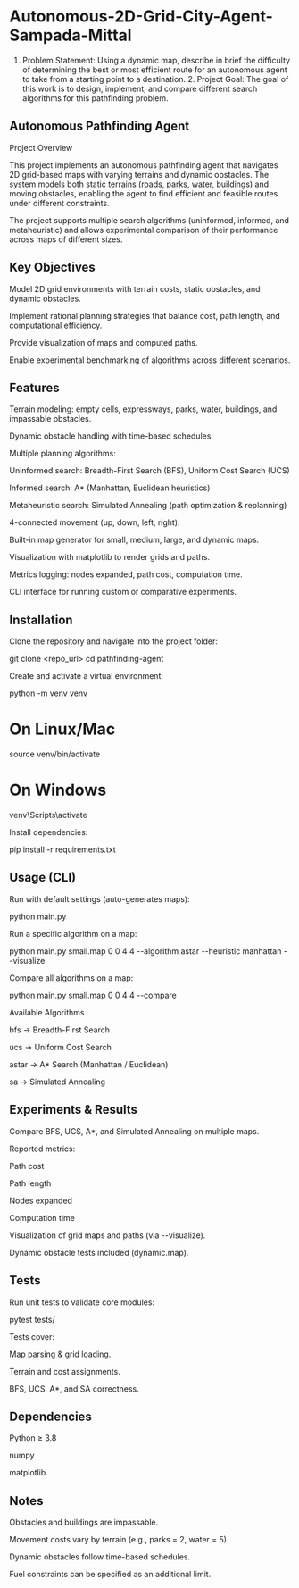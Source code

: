 # Autonomous-2D-Grid-City-Agent-Sampada-Mittal
1. Problem Statement: Using a dynamic map, describe in brief the difficulty of determining the best or most efficient route for an autonomous agent to take from a starting point to a destination. 2. Project Goal: The goal of this work is to design, implement, and compare different search algorithms for this pathfinding problem.
## Autonomous Pathfinding Agent
Project Overview

This project implements an autonomous pathfinding agent that navigates 2D grid-based maps with varying terrains and dynamic obstacles. The system models both static terrains (roads, parks, water, buildings) and moving obstacles, enabling the agent to find efficient and feasible routes under different constraints.

The project supports multiple search algorithms (uninformed, informed, and metaheuristic) and allows experimental comparison of their performance across maps of different sizes.

## Key Objectives

Model 2D grid environments with terrain costs, static obstacles, and dynamic obstacles.

Implement rational planning strategies that balance cost, path length, and computational efficiency.

Provide visualization of maps and computed paths.

Enable experimental benchmarking of algorithms across different scenarios.

## Features

Terrain modeling: empty cells, expressways, parks, water, buildings, and impassable obstacles.

Dynamic obstacle handling with time-based schedules.

Multiple planning algorithms:

Uninformed search: Breadth-First Search (BFS), Uniform Cost Search (UCS)

Informed search: A* (Manhattan, Euclidean heuristics)

Metaheuristic search: Simulated Annealing (path optimization & replanning)

4-connected movement (up, down, left, right).

Built-in map generator for small, medium, large, and dynamic maps.

Visualization with matplotlib to render grids and paths.

Metrics logging: nodes expanded, path cost, computation time.

CLI interface for running custom or comparative experiments.

## Installation

Clone the repository and navigate into the project folder:

git clone <repo_url>
cd pathfinding-agent


Create and activate a virtual environment:

python -m venv venv
# On Linux/Mac
source venv/bin/activate
# On Windows
venv\Scripts\activate


Install dependencies:

pip install -r requirements.txt

## Usage (CLI)

Run with default settings (auto-generates maps):

python main.py


Run a specific algorithm on a map:

python main.py small.map 0 0 4 4 --algorithm astar --heuristic manhattan --visualize


Compare all algorithms on a map:

python main.py small.map 0 0 4 4 --compare

Available Algorithms

bfs → Breadth-First Search

ucs → Uniform Cost Search

astar → A* Search (Manhattan / Euclidean)

sa → Simulated Annealing

## Experiments & Results

Compare BFS, UCS, A*, and Simulated Annealing on multiple maps.

Reported metrics:

Path cost

Path length

Nodes expanded

Computation time

Visualization of grid maps and paths (via --visualize).

Dynamic obstacle tests included (dynamic.map).

## Tests

Run unit tests to validate core modules:

pytest tests/


Tests cover:

Map parsing & grid loading.

Terrain and cost assignments.

BFS, UCS, A*, and SA correctness.

## Dependencies

Python ≥ 3.8

numpy

matplotlib

## Notes

Obstacles and buildings are impassable.

Movement costs vary by terrain (e.g., parks = 2, water = 5).

Dynamic obstacles follow time-based schedules.

Fuel constraints can be specified as an additional limit.
